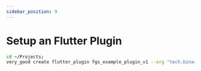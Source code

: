 ```yaml
---
sidebar_position: 9
---
```


# Setup an Flutter Plugin

```bash
cd ~/Projects;
very_good create flutter_plugin fgs_example_plugin_v1 --org "tech.binarydream"
```

